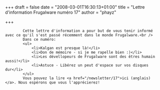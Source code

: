 
+++
draft = false
date = "2008-03-01T16:30:13+01:00"
title = "Lettre d'information Frugalware numéro 17"
author = "phayz"

+++

            Cette lettre d'information a pour but de vous tenir informé avec ce qu'il s'est passé récemment dans le monde Frugalware.<br />
            Dans ce numéro:
            <ul>
                <li>Kalgan est presque là!</li>
                <li>Don de mémoire - si je me rapelle bien :)</li>
                <li>Les dévellopeurs de Frugalware sont des êtres humain aussi!</li>
                <li>Astuce - Libérez un peut d'espace sur vos disques dur</li>
            </ul>
            Vous pouvez la lire <a href="/newsletter/17">ici (anglais)</a>. Nous espérons que vous l'apprécierez!
            
        
